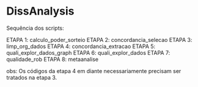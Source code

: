 # DissAnalysis

Sequência dos scripts:

ETAPA 1: calculo_poder_sorteio
ETAPA 2: concordancia_selecao
ETAPA 3: limp_org_dados
ETAPA 4: concordancia_extracao
ETAPA 5: quali_explor_dados_graph
ETAPA 6: quali_explor_dados
ETAPA 7: qualidade_rob
ETAPA 8: metaanalise 

obs: Os códigos da etapa 4 em diante necessariamente precisam ser tratados na etapa 3.

